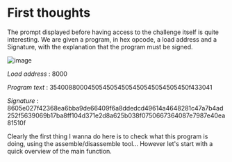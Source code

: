 # First thoughts

The prompt displayed before having access to the challenge itself is quite interesting. We are given a program, in hex opcode, a load address and a Signature, with the explanation that the program must be signed.

![image](https://user-images.githubusercontent.com/17447180/224371893-f3f01ef3-8c4f-4711-85e6-c70a4a6b8d90.png)

_Load address_ : 
8000

_Program text_ : 
3540088000450545054505450545054505450f433041

_Signature_ : 
8605e027f42368ea6bba9de66409f6a8ddedcd49614a4648281c47a7b4ad252f5639069b17ba8ff104d371e2d8a625b038f0750667364087e7987e40ea81510f

Clearly the first thing I wanna do here is to check what this program is doing, using the assemble/disassemble tool... However let's start with a quick overview of the main function.
